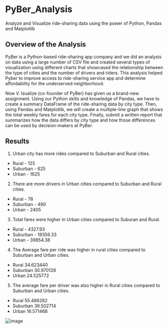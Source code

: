 # PyBer_Analysis
Analyze and Visualize ride-sharing data using the power of Python, Pandas and Matplotlib

## Overview of the Analysis
   PyBer is a Python-based ride-sharing app company and we did an analysis on data using a large number of CSV file and created several types of visualization using different charts that showcased the relationship between the type of cities and the number of drivers and riders. This analysis helped Pyber to improve access to ride-sharing service app and determine affordability for the underserved neighborhood. 

   Now V. Isualize (co-founder of PyBer) has given us a brand-new assignment. Using our Python skills and knowledge of Pandas, we have to create a summary DataFrame of the ride-sharing data by city type. Then, using Pandas and Matplotlib, we will create a multiple-line graph that shows the total weekly fares for each city type. Finally, submit a written report that summarizes how the data differs by city type and how those differences can be used by decision-makers at PyBer.

## Results
1. Urban city has more rides compared to Suburban and Rural cities.
- Rural     - 125
- Suburban  - 625
- Urban     - 1625

2. There are more drivers in Urban cities compared to Suburban and Rural cities.
- Rural     - 78
- Suburban  - 490
- Urban     - 2405

3) Total fares were higher in Urban cities compared to Suburan and Rural.
- Rural     - 4327.93
- Suburban  - 19356.33
- Urban     - 39854.38

4) The Average fare per ride was higher in rural cities compared to Suburban and Urban cities.
- Rural       34.623440
- Suburban    30.970128
- Urban       24.525772

5) The average fare per driver was also higher in Rural cities compared to Suburban and Urban cities.
- Rural       55.486282
- Suburban    39.502714
- Urban       16.571468


![image](https://user-images.githubusercontent.com/78935551/113495044-786b6a00-94bc-11eb-839b-fdd6de6e04a7.png)












